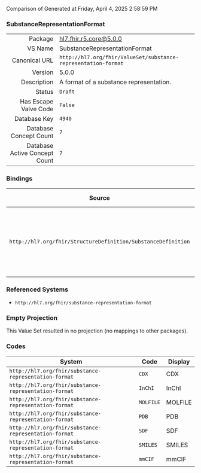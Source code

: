 Comparison of 
Generated at Friday, April 4, 2025 2:58:59 PM

### SubstanceRepresentationFormat

|      |     |
| ---: | --- |
| Package | hl7.fhir.r5.core@5.0.0 |
| VS Name | SubstanceRepresentationFormat |
| Canonical URL | `http://hl7.org/fhir/ValueSet/substance-representation-format` |
| Version | 5.0.0 |
| Description | A format of a substance representation. |
| Status | `Draft` |
| Has Escape Valve Code | `False` |
| Database Key | `4940` |
| Database Concept Count | `7` |
| Database Active Concept Count | `7` |
### Bindings

| Source | Element | Binding | Strength | Element Short |
| ------ | ------- | ------- | -------- | ------------- |
| `http://hl7.org/fhir/StructureDefinition/SubstanceDefinition` | `SubstanceDefinition.structure.representation.format` | `http://hl7.org/fhir/ValueSet/substance-representation-format` | `Example` | The format of the representation e.g. InChI, SMILES, MOLFILE (note: not the physical file format) |

### Referenced Systems

* `http://hl7.org/fhir/substance-representation-format`
### Empty Projection

This Value Set resulted in no projection (no mappings to other packages).

### Codes

| System | Code | Display |
| ------ | ---- | ------- |
| `http://hl7.org/fhir/substance-representation-format` | `CDX` | CDX |
| `http://hl7.org/fhir/substance-representation-format` | `InChI` | InChI |
| `http://hl7.org/fhir/substance-representation-format` | `MOLFILE` | MOLFILE |
| `http://hl7.org/fhir/substance-representation-format` | `PDB` | PDB |
| `http://hl7.org/fhir/substance-representation-format` | `SDF` | SDF |
| `http://hl7.org/fhir/substance-representation-format` | `SMILES` | SMILES |
| `http://hl7.org/fhir/substance-representation-format` | `mmCIF` | mmCIF |

